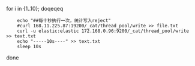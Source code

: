 for i in {1..10};
doqeqeq

		echo "##每十秒执行一次，统计写入reject"
        #curl 168.11.225.87:19200/_cat/thread_pool/write >> file.txt
        curl -u elastic:elastic 172.168.0.96:9200/_cat/thread_pool/write >> text.txt
		echo "-----10s----" >> text.txt
        sleep 10s
        
done


